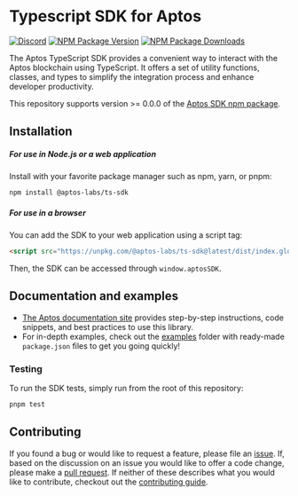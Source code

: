 # Typescript SDK for Aptos

[![Discord][discord-image]][discord-url]
[![NPM Package Version][npm-image-version]][npm-url]
[![NPM Package Downloads][npm-image-downloads]][npm-url]

The Aptos TypeScript SDK provides a convenient way to interact with the Aptos blockchain using TypeScript. It offers a 
set of utility functions, classes, and types to simplify the integration process and enhance developer productivity.

This repository supports version >= 0.0.0 of the [Aptos SDK npm package](https://www.npmjs.com/package/@aptos-labs/ts-sdk).

## Installation

##### For use in Node.js or a web application

Install with your favorite package manager such as npm, yarn, or pnpm:
```bash
npm install @aptos-labs/ts-sdk
```

##### For use in a browser

You can add the SDK to your web application using a script tag:
```html
<script src="https://unpkg.com/@aptos-labs/ts-sdk@latest/dist/index.global.js" />
```

Then, the SDK can be accessed through `window.aptosSDK`.

## Documentation and examples

- [The Aptos documentation site](https://aptos.dev/sdks/ts-sdk/index) provides step-by-step instructions, code snippets, and best practices to use this library.
- For in-depth examples, check out the [examples](./examples) folder with ready-made `package.json` files to get you going quickly!

### Testing

To run the SDK tests, simply run from the root of this repository:

```bash
pnpm test
```

## Contributing

If you found a bug or would like to request a feature, please file an [issue](https://github.com/aptos-labs/aptos-ts-sdk/issues/new/choose). 
If, based on the discussion on an issue you would like to offer a code change, please make a [pull request](./CONTRIBUTING.md). 
If neither of these describes what you would like to contribute, checkout out the [contributing guide](./CONTRIBUTING.md).

[npm-image-version]: https://img.shields.io/npm/v/aptos.svg
[npm-image-downloads]: https://img.shields.io/npm/dm/aptos.svg
[npm-url]: https://npmjs.org/package/@aptos-labs/ts-sdk
[discord-image]: https://img.shields.io/discord/945856774056083548?label=Discord&logo=discord&style=flat~~~~
[discord-url]: https://discord.gg/aptosnetwork
